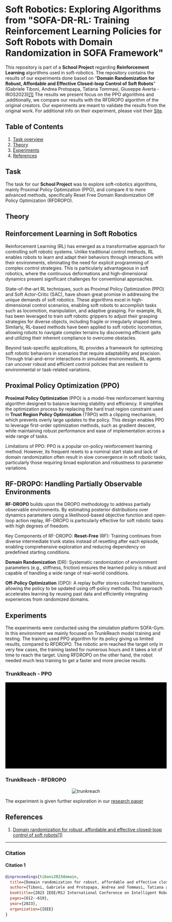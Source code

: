 # Soft Robotics: Exploring Algorithms from "**SOFA-DR-RL: Training Reinforcement Learning Policies for Soft Robots with Domain Randomization in SOFA Framework**"

This repository is part of a **School Project** regarding **Reinforcement Learning** algorithms used in soft-robotics. The repository contains the results of our experiments done based on "**Domain Randomization for Robust, Affordable and Effective Closed-loop Control of Soft Robots**" (Gabriele Tiboni, Andrea Protopapa, Tatiana Tommasi, Giuseppe Averta - IROS2023)[[1]](#citation-1) The results we present focus on the PPO algorithms and ,additionally, we compare our results with the RFDROPO algorithm of the original creators. Our experiments are meant to validate the results from the original work. For additional info on their experiment, please visit their [Site](https://github.com/andreaprotopapa/sofa-dr-rl).

## Table of Contents
1. [Task overview](#task)
2. [Theory](#theory)
3. [Experiments](#experiments)
4. [References](#references)

## Task
The task for our **School Project** was to explore soft-robotics algorithms, mainly Proximal Policy Optimization (PPO), and compare it to more advanced methods, specifically Reset Free Domain Randomization Off Policy Optimization (RFDROPO). 

## Theory
## Reinforcement Learning in Soft Robotics

Reinforcement Learning (RL) has emerged as a transformative approach for controlling soft robotic systems. Unlike traditional control methods, RL enables robots to learn and adapt their behaviors through interactions with their environments, eliminating the need for explicit programming of complex control strategies. This is particularly advantageous in soft robotics, where the continuous deformations and high-dimensional dynamics present significant challenges for conventional approaches.

State-of-the-art RL techniques, such as Proximal Policy Optimization (PPO) and Soft Actor-Critic (SAC), have shown great promise in addressing the unique demands of soft robotics. These algorithms excel in high-dimensional control scenarios, enabling soft robots to accomplish tasks such as locomotion, manipulation, and adaptive grasping. For example, RL has been leveraged to train soft robotic grippers to adjust their grasping strategies for diverse objects, including fragile or irregularly shaped items. Similarly, RL-based methods have been applied to soft robotic locomotion, allowing robots to navigate complex terrains by discovering efficient gaits and utilizing their inherent compliance to overcome obstacles.

Beyond task-specific applications, RL provides a framework for optimizing soft robotic behaviors in scenarios that require adaptability and precision. Through trial-and-error interactions in simulated environments, RL agents can uncover robust and efficient control policies that are resilient to environmental or task-related variations.

## Proximal Policy Optimization (PPO)

**Proximal Policy Optimization** (PPO) is a model-free reinforcement learning algorithm designed to balance learning stability and efficiency. It simplifies the optimization process by replacing the hard trust region constraint used in **Trust Region Policy Optimization** (TRPO) with a clipping mechanism, which prevents overly large updates to the policy. This design enables PPO to leverage first-order optimization methods, such as gradient descent, while maintaining robust performance and ease of implementation across a wide range of tasks.

Limitations of PPO:
PPO is a popular on-policy reinforcement learning method. However, its frequent resets to a nominal start state and lack of domain randomization often result in slow convergence in soft robotic tasks, particularly those requiring broad exploration and robustness to parameter variations.

## RF-DROPO: Handling Partially Observable Environments

**RF-DROPO** builds upon the DROPO methodology to address partially observable environments. By estimating posterior distributions over dynamics parameters using a likelihood-based objective function and open-loop action replay, RF-DROPO is particularly effective for soft robotic tasks with high degrees of freedom.

Key Components of RF-DROPO:
**Reset-Free** (RF): Training continues from diverse intermediate trunk states instead of resetting after each episode, enabling comprehensive exploration and reducing dependency on predefined starting conditions.

**Domain Randomization** (DR): Systematic randomization of environment parameters (e.g., stiffness, friction) ensures the learned policy is robust and capable of handling a wide range of real-world conditions.

**Off-Policy Optimization** (OPO): A replay buffer stores collected transitions, allowing the policy to be updated using off-policy methods. This approach accelerates learning by reusing past data and efficiently integrating experiences from randomized domains.

## Experiments
The experiments were conducted using the simulation platform SOFA-Gym. In this environment we mainly focused on TrunkReach model training and testing. The training used PPO algorithm for its policy giving us limited results, compared to RFDROPO. The robotic arm reached the target only in very few cases, the training lasted for numerous hours and it takes a lot of time to reach the target. Using RFDROPO on the other hand, the robot needed much less training to get a faster and more precise results. 

### TrunkReach - PPO

<p align="center">
<img src=https://github.com/jakub-spisak/softrobotics_algorithms/blob/main/repo_assets/ppo_video.gif/>
</p>

### TrunkReach - RFDROPO

<p align="center">
  <img src=https://github.com/andreaprotopapa/sofa-dr-rl/assets/44071949/47170f5d-9b51-48db-9f42-0e61ff083476 alt="trunkreach" width="400"/>
</p>

The experiment is given further exploration in our [research paper](https://github.com/jakub-spisak/softrobotics_algorithms/tree/main/repo_assets/research_paper.pdf)
## References
1. [Domain randomization for robust, affordable and effective closed-loop control of soft robots](https://arxiv.org/pdf/2303.04136)[[1]](#citation-1)
---

### Citation

#### Citation 1
```bibtex
@inproceedings{tiboni2023domain,
  title={Domain randomization for robust, affordable and effective closed-loop control of soft robots},
  author={Tiboni, Gabriele and Protopapa, Andrea and Tommasi, Tatiana and Averta, Giuseppe},
  booktitle={2023 IEEE/RSJ International Conference on Intelligent Robots and Systems (IROS)},
  pages={612--619},
  year={2023},
  organization={IEEE}
}
```
